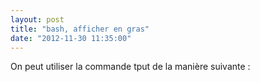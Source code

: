 ```yaml
---
layout: post
title: "bash, afficher en gras"
date: "2012-11-30 11:35:00"
---
```

On peut utiliser la commande tput de la manière suivante :<br /><br /><script src="http://pastebin.com/embed_js.php?i=gwjQquEZ"></script><br /><br /><div style="height: 0; overflow: hidden;">gras, bold, tput, echo<br /></div>
